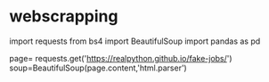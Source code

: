 # webscrapping
import requests
from bs4 import BeautifulSoup
import pandas as pd

page= requests.get('https://realpython.github.io/fake-jobs/')
soup=BeautifulSoup(page.content,'html.parser')

